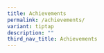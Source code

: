 ```yaml
---
title: Achievements
permalink: /achievements/
variant: tiptap
description: ""
third_nav_title: Achievements
---
```

